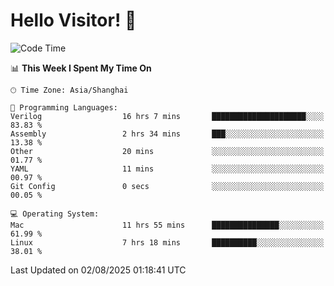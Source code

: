 # Hello Visitor! 👋

<!--START_SECTION:waka-->
![Code Time](http://img.shields.io/badge/Code%20Time-336%20hrs%2045%20mins-blue)

📊 **This Week I Spent My Time On** 

```text
🕑︎ Time Zone: Asia/Shanghai

💬 Programming Languages: 
Verilog                  16 hrs 7 mins       █████████████████████░░░░   83.83 % 
Assembly                 2 hrs 34 mins       ███░░░░░░░░░░░░░░░░░░░░░░   13.38 % 
Other                    20 mins             ░░░░░░░░░░░░░░░░░░░░░░░░░   01.77 % 
YAML                     11 mins             ░░░░░░░░░░░░░░░░░░░░░░░░░   00.97 % 
Git Config               0 secs              ░░░░░░░░░░░░░░░░░░░░░░░░░   00.05 % 

💻 Operating System: 
Mac                      11 hrs 55 mins      ███████████████░░░░░░░░░░   61.99 % 
Linux                    7 hrs 18 mins       ██████████░░░░░░░░░░░░░░░   38.01 % 
```


 Last Updated on 02/08/2025 01:18:41 UTC
<!--END_SECTION:waka-->
